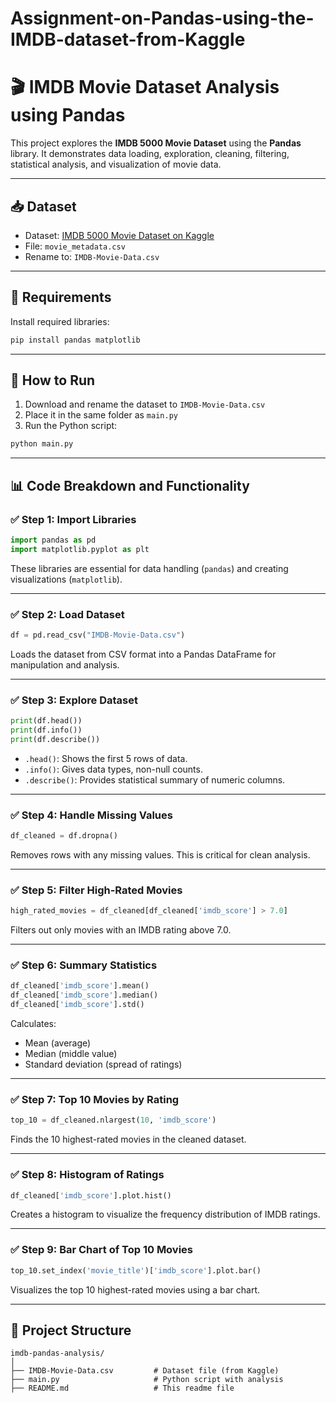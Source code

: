 # Assignment-on-Pandas-using-the-IMDB-dataset-from-Kaggle

# 🎬 IMDB Movie Dataset Analysis using Pandas

This project explores the **IMDB 5000 Movie Dataset** using the **Pandas** library. It demonstrates data loading, exploration, cleaning, filtering, statistical analysis, and visualization of movie data.

---

## 📥 Dataset

- Dataset: [IMDB 5000 Movie Dataset on Kaggle](https://www.kaggle.com/datasets/carolzhangdc/imdb-5000-movie-dataset)
- File: `movie_metadata.csv`
- Rename to: `IMDB-Movie-Data.csv`

---

## 🧰 Requirements

Install required libraries:

```bash
pip install pandas matplotlib
```

---

## 🚀 How to Run

1. Download and rename the dataset to `IMDB-Movie-Data.csv`
2. Place it in the same folder as `main.py`
3. Run the Python script:

```bash
python main.py
```

---

## 📊 Code Breakdown and Functionality

### ✅ Step 1: Import Libraries

```python
import pandas as pd
import matplotlib.pyplot as plt
```
These libraries are essential for data handling (`pandas`) and creating visualizations (`matplotlib`).

---

### ✅ Step 2: Load Dataset

```python
df = pd.read_csv("IMDB-Movie-Data.csv")
```
Loads the dataset from CSV format into a Pandas DataFrame for manipulation and analysis.

---

### ✅ Step 3: Explore Dataset

```python
print(df.head())
print(df.info())
print(df.describe())
```
- `.head()`: Shows the first 5 rows of data.
- `.info()`: Gives data types, non-null counts.
- `.describe()`: Provides statistical summary of numeric columns.

---

### ✅ Step 4: Handle Missing Values

```python
df_cleaned = df.dropna()
```
Removes rows with any missing values. This is critical for clean analysis.

---

### ✅ Step 5: Filter High-Rated Movies

```python
high_rated_movies = df_cleaned[df_cleaned['imdb_score'] > 7.0]
```
Filters out only movies with an IMDB rating above 7.0.

---

### ✅ Step 6: Summary Statistics

```python
df_cleaned['imdb_score'].mean()
df_cleaned['imdb_score'].median()
df_cleaned['imdb_score'].std()
```
Calculates:
- Mean (average)
- Median (middle value)
- Standard deviation (spread of ratings)

---

### ✅ Step 7: Top 10 Movies by Rating

```python
top_10 = df_cleaned.nlargest(10, 'imdb_score')
```
Finds the 10 highest-rated movies in the cleaned dataset.

---

### ✅ Step 8: Histogram of Ratings

```python
df_cleaned['imdb_score'].plot.hist()
```
Creates a histogram to visualize the frequency distribution of IMDB ratings.

---

### ✅ Step 9: Bar Chart of Top 10 Movies

```python
top_10.set_index('movie_title')['imdb_score'].plot.bar()
```
Visualizes the top 10 highest-rated movies using a bar chart.

---

## 📂 Project Structure

```
imdb-pandas-analysis/
│
├── IMDB-Movie-Data.csv         # Dataset file (from Kaggle)
├── main.py                     # Python script with analysis
├── README.md                   # This readme file

